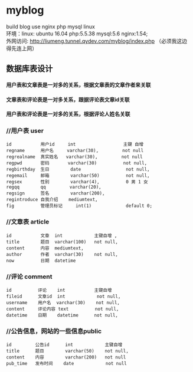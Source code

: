 # myblog
build blog use nginx php mysql linux  
环境：linux: ubuntu 16.04  php:5.5.38  mysql:5.6  nginx:1.54;  
外网访问: http://liumeng.tunnel.qydev.com/myblog/index.php  （必须我这边得先连上网）  

## 数据库表设计  

#### 用户表和文章表是一对多的关系，根据文章表的文章作者来关联  
#### 文章表和评论表是一对多关系，跟据评论表文章id关联  
#### 用户表和评论表是一对多的关系，根据评论人姓名关联  

### //用户表 user  
    id           用户id     int                  主键 自增  
    regname      用户名     varchar(30),         not null  
    regrealname  真实姓名   varchar(30),         not null  
    regpwd       密码       varchar(30)          not null,  
    regbirthday  生日        date                 not null,  
    regemail     邮箱        varchar(50)          not null,  
    regsex       性别        varchar(4),          0 男 1 女  
    regqq        qq         varchar(20),   
    regsign      签名        varchar(200),  
    regintroduce 自我介绍    mediumtext,  
    fig          管理员标记     int(1)             default 0;   

### //文章表  article  
    id           文章  int            主键自增 ,   
    title        题目  varchar(100)   not null,   
    content      内容  mediumtext,   
    author       作者  varchar(30)    not null,  
    now          日期  datetime   

### //评论  comment  
    id          评论    int           主键自增  
    fileid      文章id  int            not null,   
    username    用户名  varchar(30)    not null,   
    content     评论内容 text          not null,  
    datetime    日期    datetime      not null,  

### //公告信息，网站的一些信息public  
    id         公告id      int            主键自增   
    title      题目        varchar(50)    not null,   
    content    内容        varchar(200)   not null  
    pub_time   发布时间    date            not null  
  
